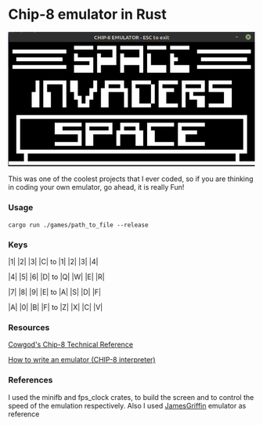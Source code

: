 # Chip-8 emulator in Rust

![Screenshot](assets/Screenshot.png "Screenshot of the emulator running Space Invaders")

This was one of the coolest projects that I ever coded, so if you are thinking in coding your own emulator, go ahead, it is really Fun!

### Usage

```
cargo run ./games/path_to_file --release
```
### Keys

 |1| |2| |3| |C| to |1| |2| |3| |4|

 |4| |5| |6| |D| to |Q| |W| |E| |R|

 |7| |8| |9| |E| to |A| |S| |D| |F|

 |A| |0| |B| |F| to |Z| |X| |C| |V|


### Resources 

<a href="http://devernay.free.fr/hacks/chip8/C8TECH10.HTM"> Cowgod's Chip-8 Technical Reference </a>

<a href="http://www.multigesture.net/articles/how-to-write-an-emulator-chip-8-interpreter">How to write an emulator (CHIP-8 interpreter) <a/>
  
 ### References
   I used the minifb and fps_clock crates, to build the screen and to control the speed of the emulation respectively. Also I used <a href="https://github.com/JamesGriffin/CHIP-8-Emulator">JamesGriffin</a> emulator as reference
